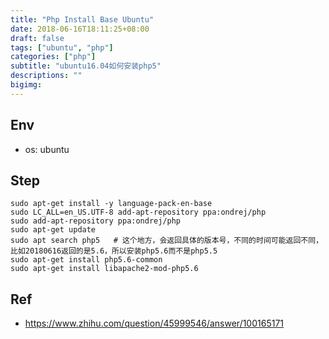 ```yaml
---
title: "Php Install Base Ubuntu"
date: 2018-06-16T18:11:25+08:00
draft: false
tags: ["ubuntu", "php"]
categories: ["php"]
subtitle: "ubuntu16.04如何安装php5"
descriptions: ""
bigimg:
---
```


## Env

- os: ubuntu

## Step

```
sudo apt-get install -y language-pack-en-base
sudo LC_ALL=en_US.UTF-8 add-apt-repository ppa:ondrej/php
sudo add-apt-repository ppa:ondrej/php
sudo apt-get update
sudo apt search php5   # 这个地方，会返回具体的版本号，不同的时间可能返回不同，比如20180616返回的是5.6，所以安装php5.6而不是php5.5
sudo apt-get install php5.6-common
sudo apt-get install libapache2-mod-php5.6
```

## Ref

- https://www.zhihu.com/question/45999546/answer/100165171
